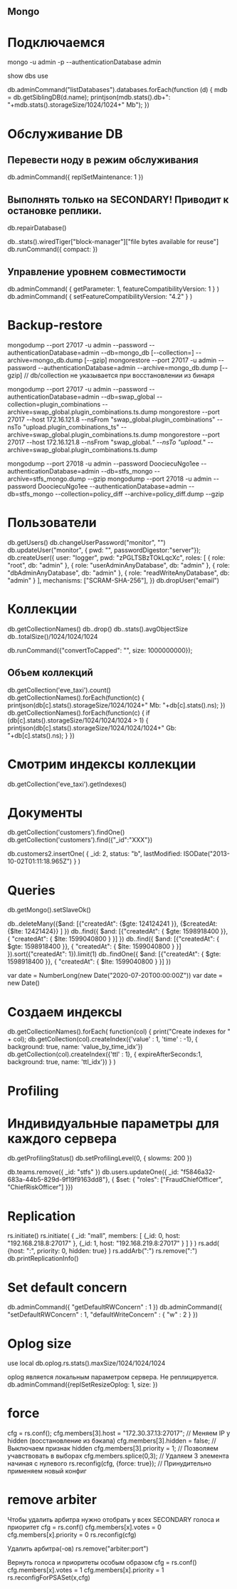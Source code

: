 ## Mongo

# Подключаемся
mongo -u admin -p --authenticationDatabase admin

show dbs
use <db>

db.adminCommand("listDatabases").databases.forEach(function (d) {
   mdb = db.getSiblingDB(d.name);
   printjson(mdb.stats().db+": "+mdb.stats().storageSize/1024/1024+" Mb");
})

# Обслуживание DB
## Перевести ноду в режим обслуживания
db.adminCommand({ replSetMaintenance: 1 })
## Выполнять только на SECONDARY! Приводит к остановке реплики.
db.repairDatabase() 

db.<collection-name>.stats().wiredTiger["block-manager"]["file bytes available for reuse"]
db.runCommand({ compact: <collection-name> })

## Управление уровнем совместимости
db.adminCommand( { getParameter: 1, featureCompatibilityVersion: 1 } )
db.adminCommand( { setFeatureCompatibilityVersion: "4.2" } )

# Backup-restore
mongodump --port 27017 -u admin --password <password> --authenticationDatabase=admin --db=mongo_db [--collection=<collection>] --archive=mongo_db.dump [--gzip]
mongorestore --port 27017 -u admin --password <password> --authenticationDatabase=admin --archive=mongo_db.dump [--gzip] // db/collection не указывается при восстановлении из бинаря

mongodump --port 27017 -u admin --password <password> --authenticationDatabase=admin --db=swap_global --collection=plugin_combinations --archive=swap_global.plugin_combinations.ts.dump
mongorestore --port 27017 --host 172.16.121.8 --nsFrom "swap_global.plugin_combinations" --nsTo "upload.plugin_combinations_ts" --archive=swap_global.plugin_combinations.ts.dump
mongorestore --port 27017 --host 172.16.121.8 --nsFrom "swap_global.*" --nsTo "upload.*" --archive=swap_global.plugin_combinations.ts.dump

mongodump --port 27018 -u admin --password DoociecuNgo1ee --authenticationDatabase=admin --db=stfs_mongo --archive=stfs_mongo.dump --gzip
mongodump --port 27018 -u admin --password DoociecuNgo1ee --authenticationDatabase=admin --db=stfs_mongo --collection=policy_diff --archive=policy_diff.dump --gzip

# Пользователи
db.getUsers()
db.changeUserPassword("monitor", "<pwd>")
db.updateUser("monitor", { pwd: "<pwd>", passwordDigestor:"server"});
db.createUser({
  user: "logger",
  pwd: "zPGLTSBzTOkLqcXc",
  roles: [
    { role: "root", db: "admin" },
    { role: "userAdminAnyDatabase", db: "admin" },
    { role: "dbAdminAnyDatabase", db: "admin" },
    { role: "readWriteAnyDatabase", db: "admin" }
  ],
  mechanisms: ["SCRAM-SHA-256"],
})
db.dropUser("email")

# Коллекции
db.getCollectionNames()
db.<collection-name>.drop()
db.<collection-name>.stats().avgObjectSize
db.<collection-name>.totalSize()/1024/1024/1024

db.runCommand({"convertToCapped": "<collection-name>", size: 1000000000});

## Объем коллекций
db.getCollection('eve_taxi').count()
db.getCollectionNames().forEach(function(c) {
  printjson(db[c].stats().storageSize/1024/1024+" Mb: "+db[c].stats().ns);
})
db.getCollectionNames().forEach(function(c) {
  if (db[c].stats().storageSize/1024/1024/1024 > 1) {
    printjson(db[c].stats().storageSize/1024/1024/1024+" Gb: "+db[c].stats().ns);
  }
})

# Смотрим индексы коллекции
db.getCollection('eve_taxi').getIndexes()

# Документы
db.getCollection('customers').findOne()
db.getCollection('customers').find({"_id":"XXX"})

db.customers2.insertOne(
   { _id: 2, status: "b", lastModified: ISODate("2013-10-02T01:11:18.965Z") }
)

# Queries
db.getMongo().setSlaveOk()

db.<collection>.deleteMany({$and: [{"createdAt":  {$gte: 124124241 }},  {$createdAt: {$lte: 12421424}}  ] })
db.<collection>.find({ $and: [{"createdAt": { $gte: 1598918400 }}, { "createdAt": { $lte: 1599040800 } }] })
db.<collection>.find({ $and: [{"createdAt": { $gte: 1598918400 }}, { "createdAt": { $lte: 1599040800 } }] }).sort({"createdAt": 1}).limit(1)
db.<collection>.findOne({ $and: [{"createdAt": { $gte: 1598918400 }}, { "createdAt": { $lte: 1599040800 } }] })

var date = NumberLong(new Date("2020-07-20T00:00:00Z"))
var date = new Date(<NumberLong>)

# Создаем индексы
db.getCollectionNames().forEach(
  function(col) {
    print("Create indexes for " + col);
    db.getCollection(col).createIndex({'value' : 1, 'time' : -1}, { background: true, name: 'value_by_time_idx'})
    db.getCollection(col).createIndex({'ttl' : 1}, { expireAfterSeconds:1, background: true, name: 'ttl_idx'})
  }
)

# Profiling
#  Индивидуальные параметры для каждого сервера
db.getProfilingStatus()
db.setProfilingLevel(0, { slowms: 200 })

db.teams.remove({ _id: "stfs" })
db.users.updateOne({ _id: "f5846a32-683a-44b5-829d-9f19f9163dd8"}, { $set: { "roles": ["FraudChiefOfficer", "ChiefRiskOfficer"] }})

# Replication
rs.initiate()
rs.initiate(
  {
    _id: "mall",
    members: [
      {_id: 0, host: "192.168.218.8:27017" },
      {_id: 1, host: "192.168.219.8:27017" }
    ]
  }
)
rs.add( {host: "<host>:<port>", priority: 0, hidden: true} )
rs.addArb("<host>:<port>")
rs.remove("<hostname>:<port>")
db.printReplicationInfo()

# Set default concern
db.adminCommand({ "getDefaultRWConcern" : 1 })
db.adminCommand({ "setDefaultRWConcern" : 1, "defaultWriteConcern" : { "w" : 2 } })

# Oplog size
use local
db.oplog.rs.stats().maxSize/1024/1024/1024

oplog является локальным параметром сервера. Не реплицируется.
db.adminCommand({replSetResizeOplog: 1, size: <size-in-mb>})

# force
cfg = rs.conf();
cfg.members[3].host = "172.30.37.13:27017"; // Меняем IP у hidden (восстановление из бэкапа)
cfg.members[3].hidden = false; // Выключаем признак hidden
cfg.members[3].priority = 1; // Позволяем учавствовать в выборах
cfg.members.splice(0,3); // Удаляем 3 элемента начиная с нулевого
rs.reconfig(cfg, {force: true}); // Принудительно применяем новый конфиг

# remove arbiter
Чтобы удалить арбитра нужно отобрать у всех SECONDARY голоса и приоритет
cfg = rs.conf()
cfg.members[x].votes = 0
cfg.members[x].priority = 0
rs.reconfig(cfg)

Удалить арбитра(-ов)
rs.remove("arbiter:port")

Вернуть голоса и приоритеты особым образом
cfg = rs.conf()
cfg.members[x].votes = 1
cfg.members[x].priority = 1
rs.reconfigForPSASet(x,cfg)
